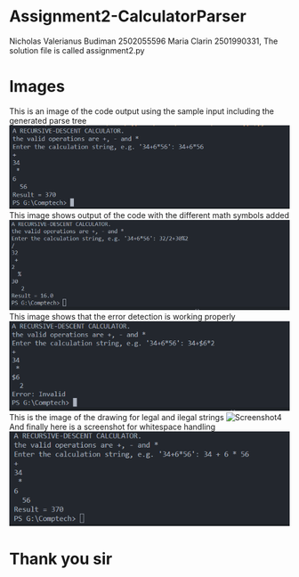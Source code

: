 # Assignment2-CalculatorParser
Nicholas Valerianus Budiman 2502055596 
Maria Clarin 2501990331, The solution file is called assignment2.py 
# Images
This is an image of the code output using the sample input including the generated parse tree 
![Screenshot](/images/output1.png)<br />
This image shows output of the code with the different math symbols added
![Screenshot2](/images/output2.png)<br />
This image shows that the error detection is working properly 
![Screenshot3](images/output3.png)<br />
This is the image of the drawing for legal and ilegal strings
![Screenshot4](images/Draw-on-paper.jpg)<br />
And finally here is a screenshot for whitespace handling
![Screenshot2](/images/output4.png)<br />


# Thank you sir

